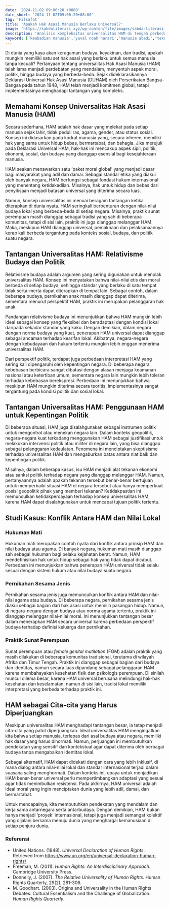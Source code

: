 ```yaml
---
date: '2024-11-02 09:00:20 +0800'
date_short: '2024-11-02T09:00:20+08:00'
tag: 'Filsafat'
title: 'Apakah Hak Asasi Manusia Berlaku Universal?'
image: 'https://sabdaliterasi.xyz/wp-conten/file/images/sabda-literasi-apakah-hak-asasi-manusia-berlaku-universal.jpg'
description: 'Analisis kompleksitas universalitas HAM di tengah perbedaan budaya dan nilai. Mungkinkah ada hak yang berlaku universal di dunia yang beragam ini?'
keyword: ['keabadian manusia','yuval noah harari','manusia abadi','teknologi keabadian','masa depan manusia','homo deus','teknologi melawan kematian','bioteknologi','etika keabadian','transhumanisme','harari homo deus','dampak sosial keabadian','mengalahkan kematian','nanoteknologi','kecerdasan buatan','keabadian digital','harari','universalitas ham','hak asasi manusia','relativisme budaya','deklarasi universal hak asasi manusia','tantangan ham global','prinsip-prinsip ham','hak sipil dan politik','hak ekonomi sosial budaya','perbedaan budaya ham','hukum hak asasi manusia','isu hak asasi manusia.','perbedaan nilai','konflik nilai','studi kasus ham','contoh pelanggaran ham','organisasi ham','aktivis ham','isu hak asasi manusia','perbedaan nilai ham','deklarasi universal ham','pelanggaran ham','perspektif filosofi ham','standar moral global','etika ham','studi kasus ham.']
---
```

<p>Di dunia yang kaya akan keragaman budaya, keyakinan, dan tradisi, apakah mungkin memiliki satu set hak asasi yang berlaku untuk semua manusia tanpa kecuali? Pertanyaan tentang universalitas Hak Asasi Manusia (HAM) telah lama menjadi perdebatan yang mendalam, menyentuh aspek moral, politik, hingga budaya yang berbeda-beda. Sejak dideklarasikannya Deklarasi Universal Hak Asasi Manusia (DUHAM) oleh Perserikatan Bangsa-Bangsa pada tahun 1948, HAM telah menjadi komitmen global, tetapi implementasinya menghadapi tantangan yang kompleks.</p><h2><strong>Memahami Konsep Universalitas Hak Asasi Manusia (HAM)</strong></h2><p>Secara sederhana, HAM adalah hak dasar yang melekat pada setiap manusia sejak lahir, tidak peduli ras, agama, gender, atau status sosial. Konsep ini didasarkan pada kodrat manusia yang, secara inheren, memiliki hak yang sama untuk hidup bebas, bermartabat, dan bahagia. Jika merujuk pada Deklarasi Universal HAM, hak-hak ini mencakup aspek sipil, politik, ekonomi, sosial, dan budaya yang dianggap esensial bagi kesejahteraan manusia.</p><p>HAM seakan menawarkan satu ‘paket moral global’ yang menjadi dasar bagi masyarakat yang adil dan damai. Sebagai standar etika yang diakui oleh banyak negara, HAM berfungsi sebagai fondasi hukum internasional yang menentang ketidakadilan. Misalnya, hak untuk hidup dan bebas dari penyiksaan menjadi batasan universal yang diterima secara luas.</p><p>Namun, konsep universalitas ini menuai beragam tantangan ketika diterapkan di dunia nyata. HAM seringkali berbenturan dengan nilai-nilai budaya lokal yang berbeda-beda di setiap negara. Misalnya, praktik sunat perempuan masih dianggap sebagai tradisi yang sah di beberapa komunitas, tetapi di sisi lain, praktik ini juga dianggap melanggar HAM. Maka, meskipun HAM dianggap universal, pemaknaan dan pelaksanaannya kerap kali berbeda tergantung pada konteks sosial, budaya, dan politik suatu negara.</p><h2><strong>Tantangan Universalitas HAM: Relativisme Budaya dan Politik</strong></h2><p>Relativisme budaya adalah argumen yang sering digunakan untuk menolak universalitas HAM. Konsep ini menyatakan bahwa nilai-nilai etis dan moral berbeda di setiap budaya, sehingga standar yang berlaku di satu tempat tidak serta-merta dapat diterapkan di tempat lain. Sebagai contoh, dalam beberapa budaya, pernikahan anak masih dianggap dapat diterima, sementara menurut perspektif HAM, praktik ini merupakan pelanggaran hak anak.</p><p>Pandangan relativisme budaya ini menunjukkan bahwa HAM mungkin lebih ideal sebagai konsep yang fleksibel dan beradaptasi dengan kondisi lokal daripada sekadar standar yang kaku. Dengan demikian, dalam negara dengan norma budaya yang kuat, penerapan HAM universal dapat dianggap sebagai ancaman terhadap kearifan lokal. Akibatnya, negara-negara dengan kebudayaan dan hukum tertentu mungkin lebih enggan menerima universalitas HAM.</p><p>Dari perspektif politik, terdapat juga perbedaan interpretasi HAM yang sering kali dipengaruhi oleh kepentingan negara. Di beberapa negara, kebebasan berbicara sangat dibatasi dengan alasan menjaga keamanan nasional atau ketertiban umum, sementara negara lain mungkin lebih toleran terhadap kebebasan berekspresi. Perbedaan ini menunjukkan bahwa meskipun HAM mungkin diterima secara teoritis, implementasinya sangat tergantung pada kondisi politik dan sosial lokal.</p><h2><strong>Tantangan Universalitas HAM: Penggunaan HAM untuk Kepentingan Politik</strong></h2><p>Di beberapa situasi, HAM juga disalahgunakan sebagai instrumen politik untuk mengontrol atau menekan negara lain. Dalam konteks geopolitik, negara-negara kuat terkadang menggunakan HAM sebagai justifikasi untuk melakukan intervensi politik atau militer di negara lain, yang bisa dianggap sebagai pelanggaran kedaulatan. Fenomena ini menciptakan skeptisisme terhadap universalitas HAM dan mengaburkan batas antara niat baik dan kepentingan politik.</p><p>Misalnya, dalam beberapa kasus, isu HAM menjadi alat tekanan ekonomi atau sanksi politik terhadap negara yang dianggap melanggar HAM. Namun, pertanyaannya adalah apakah tekanan tersebut benar-benar bertujuan untuk memperbaiki situasi HAM di negara tersebut atau hanya memperkuat posisi geopolitik pihak yang memberi tekanan? Ketidakpastian ini memunculkan ketidakpercayaan terhadap konsep universalitas HAM, karena HAM dapat disalahgunakan untuk mencapai tujuan politik tertentu.</p><h2><strong>Studi Kasus: Konflik Antara HAM dan Nilai Lokal</strong></h2><h3><strong>Hukuman Mati</strong></h3><p>Hukuman mati merupakan contoh nyata dari konflik antara prinsip HAM dan nilai budaya atau agama. Di banyak negara, hukuman mati masih dianggap sah sebagai hukuman bagi pelaku kejahatan berat. Namun, HAM mendefinisikan hak untuk hidup sebagai hak yang tidak dapat dicabut. Perbedaan ini menunjukkan bahwa penerapan HAM universal tidak selalu sesuai dengan sistem hukum atau nilai budaya suatu negara.</p><h3><strong>Pernikahan Sesama Jenis</strong></h3><p>Pernikahan sesama jenis juga memunculkan konflik antara HAM dan nilai-nilai agama atau budaya. Di beberapa negara, pernikahan sesama jenis diakui sebagai bagian dari hak asasi untuk memilih pasangan hidup. Namun, di negara-negara dengan budaya atau norma agama tertentu, praktik ini dianggap melanggar nilai-nilai moral. Ini menunjukkan tantangan besar dalam menerapkan HAM secara universal karena perbedaan perspektif budaya terhadap definisi keluarga dan pernikahan.</p><h3><strong>Praktik Sunat Perempuan</strong></h3><p>Sunat perempuan atau <em>female genital mutilation</em> (FGM) adalah praktik yang masih dilakukan di beberapa komunitas tradisional, terutama di wilayah Afrika dan Timur Tengah. Praktik ini dianggap sebagai bagian dari budaya dan identitas, namun secara luas dipandang sebagai pelanggaran HAM karena membahayakan kesehatan fisik dan psikologis perempuan. Di sinilah muncul dilema besar, karena HAM universal berusaha melindungi hak-hak kesehatan dan keselamatan, namun di sisi lain, tradisi lokal memiliki interpretasi yang berbeda terhadap praktik ini.</p><h2><strong>HAM sebagai Cita-cita yang Harus Diperjuangkan</strong></h2><p>Meskipun universalitas HAM menghadapi tantangan besar, ia tetap menjadi cita-cita yang patut diperjuangkan. Ideal universalitas HAM mengingatkan kita bahwa setiap manusia, terlepas dari asal budaya atau negara, memiliki hak dasar yang harus dihormati. Namun, perjuangan ini membutuhkan pendekatan yang sensitif dan kontekstual agar dapat diterima oleh berbagai budaya tanpa mengabaikan identitas lokal.</p><p>Sebagai alternatif, HAM dapat didekati dengan cara yang lebih inklusif, di mana dialog antara nilai-nilai lokal dan standar internasional terjadi dalam suasana saling menghormati. Dalam konteks ini, upaya untuk menjadikan HAM benar-benar universal perlu mempertimbangkan adaptasi yang sesuai agar tidak menimbulkan resistensi. Pada akhirnya, HAM universal adalah ideal moral yang ingin menciptakan dunia yang lebih adil, damai, dan bermartabat.</p><p>Untuk mencapainya, kita membutuhkan pendekatan yang mendalam dan kerja sama antarnegara serta antarbudaya. Dengan demikian, HAM bukan hanya menjadi ‘proyek’ internasional, tetapi juga menjadi semangat kolektif yang dijalani bersama menuju dunia yang menghargai kemanusiaan di setiap penjuru dunia.</p><h3><strong>Referensi</strong></h3><ul><li>United Nations. (1948). <em>Universal Declaration of Human Rights</em>. Retrieved from <a href="https://www.un.org/en/universal-declaration-human-rights/" target="_blank" rel="nofollow noopener noreferrer">https://www.un.org/en/universal-declaration-human-rights/</a></li><li>Freeman, M. (2011). <em>Human Rights: An Interdisciplinary Approach</em>. Cambridge University Press.</li><li>Donnelly, J. (2007). <em>The Relative Universality of Human Rights</em>. Human Rights Quarterly, 29(2), 281-306.</li><li>M. Goodhart. (2003). Origins and Universality in the Human Rights Debates: Cultural Essentialism and the Challenge of Globalization. <em>Human Rights Quarterly</em>.</li></ul>
